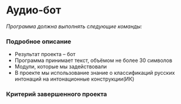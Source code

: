 # Аудио-бот
_Программа должна выполнять следующие команды:_

### Подробное описание
- Результат проекта – бот
- Программа принимает текст, объёмом не более 30 символов
- Модули, которые мы задействовали
- В проекте мы использование знание о классификаций русских интонаций на интонационные конструкции(ИК)
### Критерий завершенного проекта
